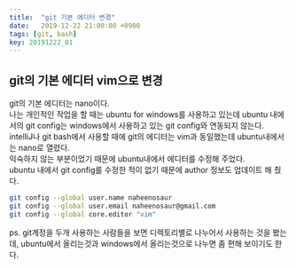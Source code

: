 ```yaml
---
title:  "git 기본 에디터 변경"
date:   2019-12-22 21:00:00 +0900
tags: [git, bash]
key: 20191222_01
---
```

## git의 기본 에디터 vim으로 변경

git의 기본 에디터는 nano이다.  
나는 개인적인 작업을 할 때는 ubuntu for windows를 사용하고 있는데
ubuntu 내에서의 git config는 windows에서 사용하고 있는 git config와 연동되지 않는다.  
intelliJ나 git bash에서 사용할 때에 git의 에디터는 vim과 동일했는데 ubuntu내에서는 nano로 열렸다.  
익숙하지 않는 부분이었기 때문에 ubuntu내에서 에디터를 수정해 주었다.  
ubuntu 내에서 git config를 수정한 적이 없기 때문에 author 정보도 업데이트 해 줬다.
  
```bash
git config --global user.name naheenosaur
git config --global user.email naheenosaur@gmail.com
git config --global core.editor "vim"
```

ps. git계정을 두개 사용하는 사람들을 보면 디렉토리별로 나누어서 사용하는 것을 봤는데, 
ubuntu에서 올리는것과 windows에서 올리는것으로 나누면 좀 편해 보이기도 한다.
